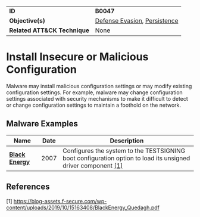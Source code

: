 |||
|---|---|
|**ID**|**B0047**|
|**Objective(s)**|[Defense Evasion](../defense-evasion), [Persistence](../persistence)|
|**Related ATT&CK Technique**|None|


Install Insecure or Malicious Configuration
===========================================
Malware may install malicious configuration settings or may modify existing configuration settings. For example, malware may change configuration settings associated with security mechanisms to make it difficult to detect or change configuration settings to maintain a foothold on the network.

Malware Examples
----------------
|Name|Date|Description|
|---|---|---|
|[**Black Energy**](../defense-evasion/disable-security-tools.md)|2007|Configures the system to the TESTSIGNING boot configuration option to load its unsigned driver component [[1]](#1)|

References
----------
<a name="1">[1]</a> https://blog-assets.f-secure.com/wp-content/uploads/2019/10/15163408/BlackEnergy_Quedagh.pdf
